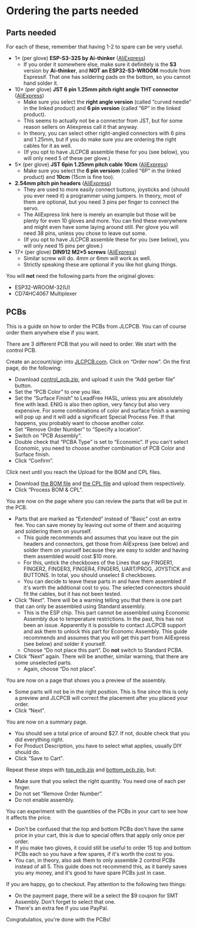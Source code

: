 # Ordering the parts needed

## Parts needed

For each of these, remember that having 1-2 to spare can be very useful.

* 1× (per glove) **ESP-S3-32S by Ai-thinker** ([AliExpress](https://www.aliexpress.com/item/1005004078472526.html))
  * If you order it somewhere else, make sure it definitely is the **S3** version by **Ai-thinker**, and **NOT an 
    ESP32-S3-WROOM** module from Espressif. That one has soldering pads on the bottom, so you cannot hand solder it.
* 10× (per glove) **JST 6 pin 1.25mm pitch right angle THT connector** ([AliExpress](https://www.aliexpress.com/item/1005004374200185.html))
  * Make sure you select the **right angle version** (called “curved needle” in the linked product) and 
    **6 pin version** (called “6P” in the linked product).
  * This seems to actually not be a connector from JST, but for some reason sellers on Aliexpress call it that anyway.
  * In theory, you can select other right-angled connectors with 6 pins and 1.25mm, but if you do make sure you are
    ordering the right cables for it as well.
  * (If you opt to have JLCPCB assemble these for you (see below), you will only need 5 of these per glove.)
* 5× (per glove) **JST 6pin 1.25mm pitch cable 10cm** ([AliExpress](https://www.aliexpress.com/item/1005002531804129.html)) 
  * Make sure you select the **6 pin versiom** (called “6P” in the linked product) and **10cm** (15cm is fine too).
* **2.54mm pitch pin headers** ([AliExpress](https://www.aliexpress.com/item/32758380907.html))
  * They are used to more easily connect buttons, joysticks and (should you ever need it) a programmer
    using jumpers. In theory, most of them are optional, but you need 3 pins per finger to connect the servo.
  * The AliExpress link here is merely an example but those will be plenty for even 10 gloves and more. You can find
    these everywhere and might even have some laying around still. Per glove you will need 38 pins, unless you chose to
    leave out some.
  * (If you opt to have JLCPCB assemble these for you (see below), you will only need 15 pins per glove.)
* 17× (per glove) **DIN912 M2×5 screws** ([AliExpress](https://www.aliexpress.com/item/759266313.html))
  * Similar screw will do. 4mm or 6mm will work as well.
  * Strictly speaking these are optional if you like hot gluing things.

You will **not** need the following parts from the original gloves: 

* ESP32-WROOM-32(U)
* CD74HC4067 Multiplexer

## PCBs

This is a guide on how to order the PCBs from JLCPCB. You can of course order them anywhere else if you want.

There are 3 different PCB that you will need to order. We start with the control PCB.

Create an account/sign into [JLCPCB.com](JLCPCB.com). Click on “Order now”. On the first page, do the following:

* Download [control_pcb.zip](../pcb/control_pcb.zip), and upload it usin the “Add gerber file” button.
* Set the “PCB Color” to one you like.
* Set the “Surface Finish” to LeadFree HASL, unless you are absolutely fine with lead. ENIG is also then option,
  very fancy but also very expensive. For some combinations of color and surface finish a warning will pop up and it
  will add a significant Special Process Fee. If that happens, you probably want to choose another color. 
* Set “Remove Order Number” to “Specify a location”.
* Switch on "PCB Assembly".
* Double check that “PCBA Type” is set to “Economic“. If you can't select Economic, you need to choose another 
  combination of PCB Color and Surface finish.
* Click “Confirm”.

Click next until you reach the Upload for the BOM and CPL files.

* Download [the BOM file](../pcb/control_pcb_bom.csv) and [the CPL file](../pcb/control_pcb-top-pos.csv) and upload
  them respectively.
* Click “Process BOM & CPL”.

You are now on the page where you can review the parts that will be put in the PCB.

* Parts that are marked as “Extended” instead of “Basic” cost an extra fee. You can save money by leaving out some
  of them and acquiring and soldering them on yourself. 
  * This guide recommends and assumes that you leave out the pin headers and connectors, get those from AliExpress (see 
    below) and solder them on yourself because they are easy to solder and having them assembled would cost $10 more.
  * For this, untick the checkboxes of the Lines that say FINGER1, FINGER2, FINGER3, FINGER4, FINGER5, UART/PROG,
    JOYSTICK and BUTTONS. In total, you should unselect 8 checkboxes.
  * You can decide to leave these parts in and have them assembled if it's worth the additional cost to you. The
    selected connectors should fit the cables, but it has not been tested.
* Click “Next”. There will be a warning telling you that there is one part that can only be assembled using Standard
  assembly. 
  * This is the ESP chip. This part cannot be assembled using Economic Assembly due to temperature restrictions. 
    In the past, this has not been an issue. Apparently it is possible to contact JLCPCB support and ask them to unlock
    this part for Economc Assembly. This guide recommends and assumes that you will get this part from AliExpress (see
    below) and solder it yourself. 
  * Choose “Do not place this part”. Do **not** switch to Standard PCBA.
* Click “Next” again. There will be another, similar warning, that there are some unselected parts. 
  * Again, choose “Do not place”.

You are now on a page that shows you a preview of the assembly. 

* Some parts will not be in the right position. This is fine since this is only a preview and JLCPCB will correct the
  placement after you placed your order.
* Click “Next”.

You are now on a summary page.

* You should see a total price of around $27. If not, double check that you did everything right.
* For Product Description, you have to select what applies, usually DIY should do.
* Click “Save to Cart”.

Repeat these steps with [top_pcb.zip](../pcb/top_pcb.zip) and [bottom_pcb.zip](../pcb/bottom_pcb.zip), but:

* Make sure that you select the right quantity. You need one of each per finger. 
* Do not set “Remove Order Number”.
* Do not enable assembly.

You can experiment with the quantities of the PCBs in your cart to see how it affects the price. 

* Don't be confused that the top and bottom PCBs don't have the same price in your cart, this is due to special offers 
  that apply only once per order.
* If you make two gloves, it could still be useful to order 15 top and bottom PCBs each so you have a few spares, 
  if it's worth the cost to you.
* You can, in theory, also ask them to only assemble 2 control PCBs instead of all 5. This guide does not recommend 
  this, as it barely saves you any money, and it's good to have spare PCBs just in case.

If you are happy, go to checkout. Pay attention to the following two things:

* On the payment page, there will be a select the $9 coupon for SMT Assembly. Don't forget to select that one.
* There's an extra fee if you use PayPal.

Congratulatios, you're done with the PCBs!
